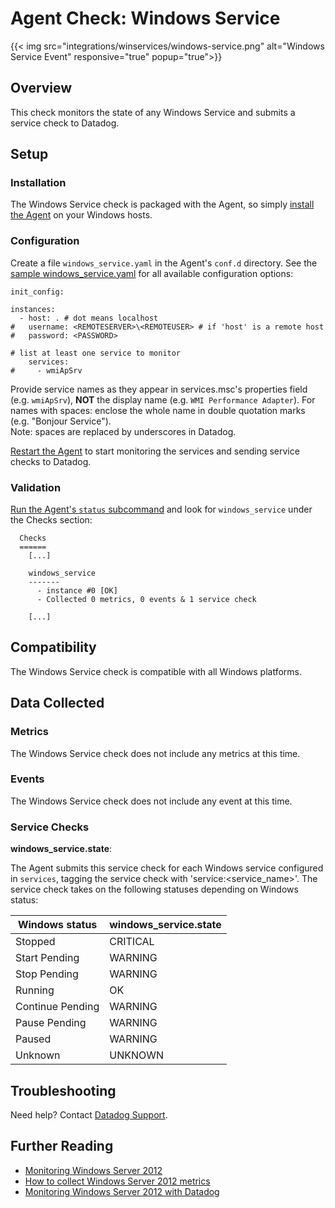# Agent Check: Windows Service
{{< img src="integrations/winservices/windows-service.png" alt="Windows Service Event" responsive="true" popup="true">}}
## Overview

This check monitors the state of any Windows Service and submits a service check to Datadog.

## Setup
### Installation

The Windows Service check is packaged with the Agent, so simply [install the Agent][1] on your Windows hosts.

### Configuration

Create a file `windows_service.yaml` in the Agent's `conf.d` directory. See the [sample windows_service.yaml][2] for all available configuration options:

```
init_config:

instances:
  - host: . # dot means localhost
#   username: <REMOTESERVER>\<REMOTEUSER> # if 'host' is a remote host
#   password: <PASSWORD>

# list at least one service to monitor
    services:
#     - wmiApSrv
```

Provide service names as they appear in services.msc's properties field (e.g. `wmiApSrv`), **NOT** the display name (e.g. `WMI Performance Adapter`). For names with spaces: enclose the whole name in double quotation marks (e.g. "Bonjour Service").  
Note: spaces are replaced by underscores in Datadog.

[Restart the Agent][3] to start monitoring the services and sending service checks to Datadog.

### Validation

[Run the Agent's `status` subcommand][4] and look for `windows_service` under the Checks section:

```
  Checks
  ======
    [...]

    windows_service
    -------
      - instance #0 [OK]
      - Collected 0 metrics, 0 events & 1 service check

    [...]
```

## Compatibility

The Windows Service check is compatible with all Windows platforms.

## Data Collected
### Metrics

The Windows Service check does not include any metrics at this time.

### Events
The Windows Service check does not include any event at this time.

### Service Checks
**windows_service.state**:

The Agent submits this service check for each Windows service configured in `services`, tagging the service check with 'service:<service_name>'. The service check takes on the following statuses depending on Windows status:

|Windows status|windows_service.state|
|---|---|
|Stopped|CRITICAL|
|Start Pending|WARNING|
|Stop Pending|WARNING|
|Running|OK|
|Continue Pending|WARNING|
|Pause Pending|WARNING|
|Paused|WARNING|
|Unknown|UNKNOWN|

## Troubleshooting
Need help? Contact [Datadog Support][5].

## Further Reading

* [Monitoring Windows Server 2012][6]
* [How to collect Windows Server 2012 metrics][7]
* [Monitoring Windows Server 2012 with Datadog][8]


[1]: https://app.datadoghq.com/account/settings#agent
[2]: https://github.com/DataDog/integrations-core/blob/master/windows_service/conf.yaml.example
[3]: https://docs.datadoghq.com/agent/faq/agent-commands/#start-stop-restart-the-agent
[4]: https://docs.datadoghq.com/agent/faq/agent-commands/#agent-status-and-information
[5]: http://docs.datadoghq.com/help/
[6]: https://www.datadoghq.com/blog/monitoring-windows-server-2012/
[7]: https://www.datadoghq.com/blog/collect-windows-server-2012-metrics/
[8]: https://www.datadoghq.com/blog/windows-server-monitoring/
